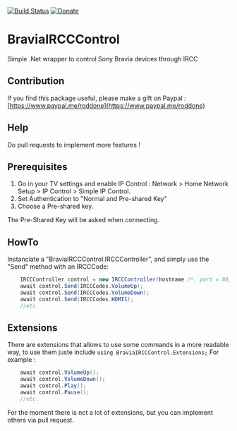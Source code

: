 [![Build Status](https://travis-ci.org/roddone/BraviaIRCCControl.svg?branch=master)](https://travis-ci.org/roddone/BraviaIRCCControl)
[![Donate](https://img.shields.io/badge/%24-donate-ff00ff.svg)](https://www.paypal.me/roddone)

# BraviaIRCCControl
Simple .Net wrapper to control Sony Bravia devices through IRCC

## Contribution
If you find this package useful, please make a gift on Paypal : [https://www.paypal.me/roddone](https://www.paypal.me/roddone)

## Help
Do pull requests to implement more features !

## Prerequisites
1) Go in your TV settings and enable IP Control : Network > Home Network Setup > IP Control > Simple IP Control.
2) Set Authentication to "Normal and Pre-shared Key"
3) Choose a Pre-shared key.

The Pre-Shared Key will be asked when connecting.

## HowTo

Instanciate a "BraviaIRCCControl.IRCCController", and simply use the "Send" method with an IRCCCode:

```csharp
	IRCCController control = new IRCCController(hostname /*, port = 80, pinCode = "Pre-Shared-Key"*/);
	await control.Send(IRCCCodes.VolumeUp);
	await control.Send(IRCCCodes.VolumeDown);
	await control.Send(IRCCCodes.HDMI1);
	//etc.
```


## Extensions

There are extensions that allows to use some commands in a more readable way, to use them juste include `using BraviaIRCCControl.Extensions;`
For example : 
```csharp 
	await control.VolumeUp();
	await control.VolumeDown();
	await control.Play();
	await control.Pause();
	//etc.
```

For the moment there is not a lot of extensions, but you can implement others via pull request.

